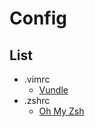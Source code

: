 # Config

## List

- .vimrc
  - [Vundle](https://github.com/VundleVim/Vundle.vim)
- .zshrc
  - [Oh My Zsh](https://ohmyz.sh/)
